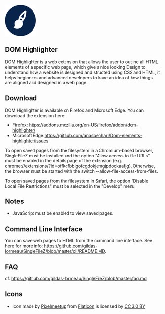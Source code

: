 
<img width="100" src="https://raw.githubusercontent.com/anasbehhari/Dom-elements-highlighter/master/icons/logo.png" />


## DOM Highlighter

DOM Highlighter is a web extension that allows the user to outline all HTML elements of a specific web page, which give a nice looking Design to understand how a website is designed and structed using CSS and HTML, it helps beginners and advanced developers to have an idea of how things are aligned and designed in a web page.



## Download

DOM Highlighter is available on Firefox  and Microsoft Edge. You can download the extension here:

- Firefox: https://addons.mozilla.org/en-US/firefox/addon/dom-highlighter/
- Microsoft Edge:https://github.com/anasbehhari/Dom-elements-highlighter/issues

To open saved pages from the filesystem in a Chromium-based browser, SingleFileZ must be installed and the option "Allow access to file URLs" must be enabled in the details page of the extension (e.g. chrome://extensions/?id=offkdfbbigofcgdokjemgjpdockaafjg). Otherwise, the browser must be started with the switch --allow-file-access-from-files.

To open saved pages from the filesystem in Safari, the option "Disable Local File Restrictions" must be selected in the "Develop" menu

## Notes

- JavaScript must be enabled to view saved pages.

## Command Line Interface

You can save web pages to HTML from the command line interface. See here for more info: https://github.com/gildas-lormeau/SingleFileZ/blob/master/cli/README.MD.

## FAQ

cf. https://github.com/gildas-lormeau/SingleFileZ/blob/master/faq.md

## Icons

- Icon made by [Pixelmeetup](https://www.flaticon.com/authors/pixelmeetup) from [Flaticon](www.flaticon.com) is licensed by [CC 3.0 BY](http://creativecommons.org/licenses/by/3.0/)
